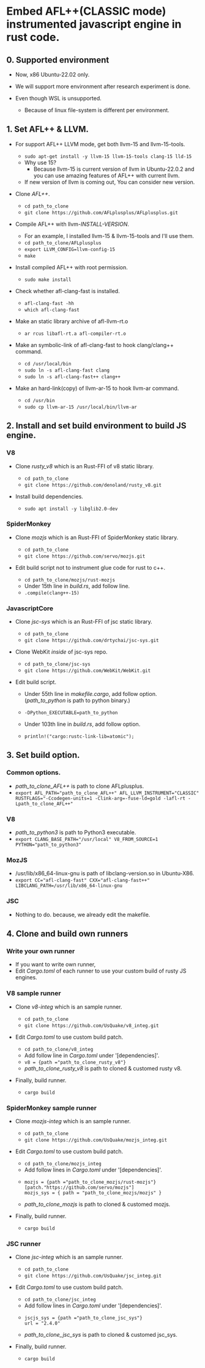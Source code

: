 
  # Embed AFL++(CLASSIC mode) instrumented javascript engine in rust code.

  ## 0. Supported environment
  
  - Now, x86 Ubuntu-22.02 only.
    
  - We will support more environment after research experiment is done.
  
  - Even though WSL is unsupported.
    * Because of linux file-system is different per environment.
  
  ## 1. Set AFL++ & LLVM.

  - For support AFL++ LLVM mode, get both llvm-15 and llvm-15-tools.
    + `sudo apt-get install -y llvm-15 llvm-15-tools clang-15 lld-15`
    + Why use 15? 
      * Because llvm-15 is current version of llvm in Ubuntu-22.0.2 and you can use amazing features of AFL++ with current llvm.
    + If new version of llvm is coming out, You can consider new version. 
    
  - Clone *AFL++*.
     + `cd path_to_clone`
     + `git clone https://github.com/AFLplusplus/AFLplusplus.git`

  - Compile AFL++ with llvm-*INSTALL-VERSION*.
     + For an example, I installed llvm-15 & llvm-15-tools and I'll use them.
     + `cd path_to_clone/AFLplusplus`
     + `export LLVM_CONFIG=llvm-config-15`
     + `make`
      
  - Install compiled AFL++ with root permission.
     + `sudo make install`

  - Check whether afl-clang-fast is installed.
     + `afl-clang-fast -hh`
     + `which afl-clang-fast`
   
  - Make an static library archive of afl-llvm-rt.o
     + `ar rcus libafl-rt.a afl-compiler-rt.o`
       
  - Make an symbolic-link of afl-clang-fast to hook clang/clang++ command.
     + `cd /usr/local/bin`
     + `sudo ln -s afl-clang-fast clang`
     + `sudo ln -s afl-clang-fast++ clang++`
       
 - Make an hard-link(copy) of llvm-ar-15 to hook llvm-ar command.
     + `cd /usr/bin`
     + `sudo cp llvm-ar-15 /usr/local/bin/llvm-ar`
       
  ## 2. Install and set build environment to build JS engine.
  
  ### V8
  
  - Clone *rusty_v8* which is an Rust-FFI of v8 static library.
     + `cd path_to_clone`
     + `git clone https://github.com/denoland/rusty_v8.git`
        
  - Install build dependencies.
     + `sudo apt install -y libglib2.0-dev`

  ### SpiderMonkey
  
  - Clone *mozjs* which is an Rust-FFI of SpiderMonkey static library.
     + `cd path_to_clone`
     + `git clone https://github.com/servo/mozjs.git`

  - Edit build script not to instrument glue code for rust to c++.
     + `cd path_to_clone/mozjs/rust-mozjs`
     + Under 15th line in *build.rs*, add follow line.
     + `.compile(clang++-15)`
    
  ### JavascriptCore
  
  - Clone *jsc-sys* which is an Rust-FFI of jsc static library.
     + `cd path_to_clone`
     + `git clone https://github.com/drtychai/jsc-sys.git`

  - Clone WebKit *inside* of jsc-sys repo.
     + `cd path_to_clone/jsc-sys`
     + `git clone https://github.com/WebKit/WebKit.git`
   
  - Edit build script.
    
     + Under 55th line in *makefile.cargo*, add follow option. (*path_to_python* is path to python binary.)
     + `-DPython_EXECUTABLE=path_to_python`

     + Under 103th line in *build.rs*, add follow option.
     + `println!("cargo:rustc-link-lib=atomic");`
       
  ## 3. Set build option.
  
  ### Common options.
  
  - *path_to_clone_AFL++* is path to clone AFLplusplus.
  - `export AFL_PATH="path_to_clone_AFL++" AFL_LLVM_INSTRUMENT="CLASSIC" RUSTFLAGS="-Ccodegen-units=1 -Clink-arg=-fuse-ld=gold -lafl-rt -Lpath_to_clone_AFL++"`

  ### V8
  
  - *path_to_python3* is path to Python3 executable.
  - `export CLANG_BASE_PATH="/usr/local" V8_FROM_SOURCE=1 PYTHON="path_to_python3"`

  ### MozJS
  
  - /usr/lib/x86_64-linux-gnu is path of libclang-version.so in Ubuntu-X86.
  - `export CC="afl-clang-fast" CXX="afl-clang-fast++" LIBCLANG_PATH=/usr/lib/x86_64-linux-gnu`  
     
  ### JSC
  
  - Nothing to do. because, we already edit the makefile.

 ## 4. Clone and build own runners

 ### Write your own runner

 - If you want to write own runner,
 - Edit *Cargo.toml* of each runner to use your custom build of rusty JS engines.
     
 ### V8 sample runner
  
  - Clone *v8-integ* which is an sample runner.
     + `cd path_to_clone`
     + `git clone https://github.com/UsQuake/v8_integ.git`

  - Edit *Cargo.toml* to use custom build patch.
     + `cd path_to_clone/v8_integ`
     + Add follow line in *Cargo.toml* under '[dependencies]'.
     + ```v8 = {path ="path_to_clone_rusty_v8"}```
     + *path_to_clone_rusty_v8* is path to cloned & customed rusty v8.

  - Finally, build runner.
     + `cargo build`
       
 ### SpiderMonkey sample runner
  
  - Clone *mozjs-integ* which is an sample runner.
     + `cd path_to_clone`
     + `git clone https://github.com/UsQuake/mozjs_integ.git`

  - Edit *Cargo.toml* to use custom build patch.
     + `cd path_to_clone/mozjs_integ`
     + Add follow lines in *Cargo.toml* under '[dependencies]'.
     + ```
       mozjs = {path ="path_to_clone_mozjs/rust-mozjs"}
       [patch."https://github.com/servo/mozjs"]
       mozjs_sys = { path = "path_to_clone_mozjs/mozjs" }
       ```
     + *path_to_clone_mozjs* is path to cloned & customed mozjs.
       
  - Finally, build runner.
     + `cargo build`
         
 ### JSC runner
  
  - Clone *jsc-integ* which is an sample runner.
     + `cd path_to_clone`
     + `git clone https://github.com/UsQuake/jsc_integ.git`
       
  - Edit *Cargo.toml* to use custom build patch.
     + `cd path_to_clone/jsc_integ`
     + Add follow lines in *Cargo.toml* under '[dependencies]'.
     + ```
       jscjs_sys = {path ="path_to_clone_jsc_sys"}
       url = "2.4.0"
       ```
     + *path_to_clone_jsc_sys* is path to cloned & customed jsc_sys.

   - Finally, build runner.
     + `cargo build`
